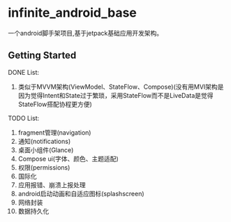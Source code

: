 # infinite_android_base

一个android脚手架项目,基于jetpack基础应用开发架构。

## Getting Started

DONE List:
1. 类似于MVVM架构(ViewModel、StateFlow、Compose)(没有用MVI架构是因为觉得Intent和State过于繁琐，采用StateFlow而不是LiveData是觉得StateFlow搭配协程更方便)

TODO List:
1. fragment管理(navigation)
2. 通知(notifications)
3. 桌面小组件(Glance)
4. Compose ui(字体、颜色、主题适配)
5. 权限(permissions)
6. 国际化
7. 应用报错、崩溃上报处理
8. android启动动画和自适应图标(splashscreen)
9. 网络封装
10. 数据持久化